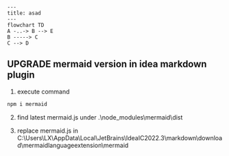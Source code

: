 ```mermaid
---
title: asad
---
flowchart TD
A -..-> B --> E
B -----> C
C --> D
```

## UPGRADE mermaid version in idea markdown plugin

1. execute command
```cmd
npm i mermaid
```
2. find latest mermaid.js under .\node_modules\mermaid\dist

3. replace mermaid.js in
C:\Users\LX\AppData\Local\JetBrains\IdeaIC2022.3\markdown\download\mermaidlanguageextension\mermaid

